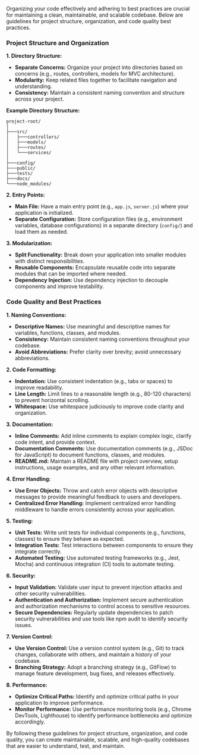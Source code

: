 Organizing your code effectively and adhering to best practices are crucial for maintaining a clean, maintainable, and scalable codebase. Below are guidelines for project structure, organization, and code quality best practices.

### Project Structure and Organization

**1. Directory Structure:**
   - **Separate Concerns:** Organize your project into directories based on concerns (e.g., routes, controllers, models for MVC architecture).
   - **Modularity:** Keep related files together to facilitate navigation and understanding.
   - **Consistency:** Maintain a consistent naming convention and structure across your project.

**Example Directory Structure:**
```
project-root/
│
├───src/
│   ├───controllers/
│   ├───models/
│   ├───routes/
│   └───services/
│
├───config/
├───public/
├───tests/
├───docs/
└───node_modules/
```

**2. Entry Points:**
   - **Main File:** Have a main entry point (e.g., `app.js`, `server.js`) where your application is initialized.
   - **Separate Configuration:** Store configuration files (e.g., environment variables, database configurations) in a separate directory (`config/`) and load them as needed.

**3. Modularization:**
   - **Split Functionality:** Break down your application into smaller modules with distinct responsibilities.
   - **Reusable Components:** Encapsulate reusable code into separate modules that can be imported where needed.
   - **Dependency Injection:** Use dependency injection to decouple components and improve testability.

### Code Quality and Best Practices

**1. Naming Conventions:**
   - **Descriptive Names:** Use meaningful and descriptive names for variables, functions, classes, and modules.
   - **Consistency:** Maintain consistent naming conventions throughout your codebase.
   - **Avoid Abbreviations:** Prefer clarity over brevity; avoid unnecessary abbreviations.

**2. Code Formatting:**
   - **Indentation:** Use consistent indentation (e.g., tabs or spaces) to improve readability.
   - **Line Length:** Limit lines to a reasonable length (e.g., 80-120 characters) to prevent horizontal scrolling.
   - **Whitespace:** Use whitespace judiciously to improve code clarity and organization.

**3. Documentation:**
   - **Inline Comments:** Add inline comments to explain complex logic, clarify code intent, and provide context.
   - **Documentation Comments:** Use documentation comments (e.g., JSDoc for JavaScript) to document functions, classes, and modules.
   - **README.md:** Maintain a README file with project overview, setup instructions, usage examples, and any other relevant information.

**4. Error Handling:**
   - **Use Error Objects:** Throw and catch error objects with descriptive messages to provide meaningful feedback to users and developers.
   - **Centralized Error Handling:** Implement centralized error handling middleware to handle errors consistently across your application.

**5. Testing:**
   - **Unit Tests:** Write unit tests for individual components (e.g., functions, classes) to ensure they behave as expected.
   - **Integration Tests:** Test interactions between components to ensure they integrate correctly.
   - **Automated Testing:** Use automated testing frameworks (e.g., Jest, Mocha) and continuous integration (CI) tools to automate testing.

**6. Security:**
   - **Input Validation:** Validate user input to prevent injection attacks and other security vulnerabilities.
   - **Authentication and Authorization:** Implement secure authentication and authorization mechanisms to control access to sensitive resources.
   - **Secure Dependencies:** Regularly update dependencies to patch security vulnerabilities and use tools like npm audit to identify security issues.

**7. Version Control:**
   - **Use Version Control:** Use a version control system (e.g., Git) to track changes, collaborate with others, and maintain a history of your codebase.
   - **Branching Strategy:** Adopt a branching strategy (e.g., GitFlow) to manage feature development, bug fixes, and releases effectively.

**8. Performance:**
   - **Optimize Critical Paths:** Identify and optimize critical paths in your application to improve performance.
   - **Monitor Performance:** Use performance monitoring tools (e.g., Chrome DevTools, Lighthouse) to identify performance bottlenecks and optimize accordingly.

By following these guidelines for project structure, organization, and code quality, you can create maintainable, scalable, and high-quality codebases that are easier to understand, test, and maintain.